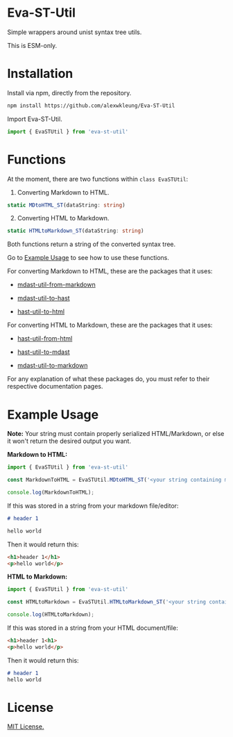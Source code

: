 # Eva-ST-Util

Simple wrappers around unist syntax tree utils.

This is ESM-only.

# Installation

Install via npm, directly from the repository.

```bash
npm install https://github.com/alexwkleung/Eva-ST-Util
```

Import Eva-ST-Util.

```typescript
import { EvaSTUtil } from 'eva-st-util'
```

# Functions

At the moment, there are two functions within `class EvaSTUtil`:

1) Converting Markdown to HTML.

```typescript
static MDtoHTML_ST(dataString: string)
```

2) Converting HTML to Markdown.

```typescript
static HTMLtoMarkdown_ST(dataString: string)
```

Both functions return a string of the converted syntax tree. 

Go to [Example Usage](#example-usage) to see how to use these functions.

For converting Markdown to HTML, these are the packages that it uses:

- [mdast-util-from-markdown](https://github.com/syntax-tree/mdast-util-from-markdown)

- [mdast-util-to-hast](https://github.com/syntax-tree/mdast-util-to-hast)

- [hast-util-to-html](https://github.com/syntax-tree/hast-util-to-html)

For converting HTML to Markdown, these are the packages that it uses:

- [hast-util-from-html](https://github.com/syntax-tree/hast-util-from-html)

- [hast-util-to-mdast](https://github.com/syntax-tree/hast-util-to-mdast)

- [mdast-util-to-markdown](https://github.com/syntax-tree/mdast-util-to-markdown)

For any explanation of what these packages do, you must refer to their respective documentation pages.

# Example Usage 

**Note:** Your string must contain properly serialized HTML/Markdown, or else it won't return the desired output you want.

**Markdown to HTML:**

```typescript
import { EvaSTUtil } from 'eva-st-util'

const MarkdownToHTML = EvaSTUtil.MDtoHTML_ST('<your string containing markdown>');

console.log(MarkdownToHTML);
```

If this was stored in a string from your markdown file/editor:

```markdown
# header 1

hello world
```

Then it would return this:

```html
<h1>header 1</h1>
<p>hello world</p>
```

**HTML to Markdown:**

```typescript
import { EvaSTUtil } from 'eva-st-util'

const HTMLtoMarkdown = EvaSTUtil.HTMLtoMarkdown_ST('<your string containing html nodes>');

console.log(HTMLtoMarkdown);
```

If this was stored in a string from your HTML document/file:

```html
<h1>header 1<h1>
<p>hello world</p>
```

Then it would return this:

```markdown
# header 1
hello world
```

# License 

[MIT License.](https://github.com/alexwkleung/Eva-ST-Util/blob/main/LICENSE)